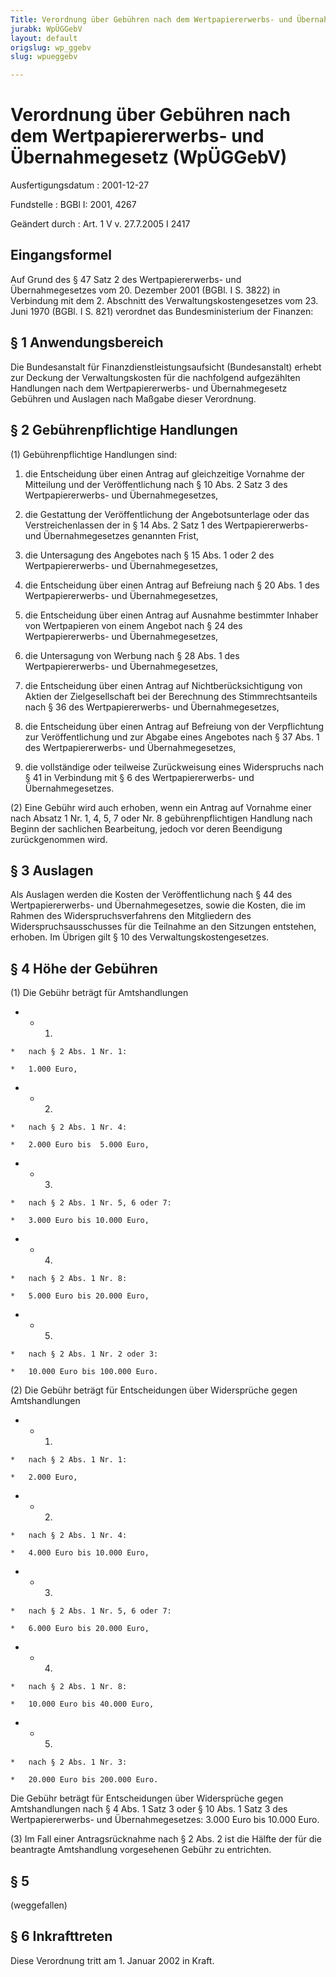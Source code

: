 ```yaml
---
Title: Verordnung über Gebühren nach dem Wertpapiererwerbs- und Übernahmegesetz
jurabk: WpÜGGebV
layout: default
origslug: wp_ggebv
slug: wpueggebv

---
```


# Verordnung über Gebühren nach dem Wertpapiererwerbs- und Übernahmegesetz (WpÜGGebV)

Ausfertigungsdatum
:   2001-12-27

Fundstelle
:   BGBl I: 2001, 4267

Geändert durch
:   Art. 1 V v. 27.7.2005 I 2417

## Eingangsformel

Auf Grund des § 47 Satz 2 des Wertpapiererwerbs- und Übernahmegesetzes
vom 20. Dezember 2001 (BGBl. I S. 3822) in Verbindung mit dem 2.
Abschnitt des Verwaltungskostengesetzes vom 23. Juni 1970 (BGBl. I S.
821) verordnet das Bundesministerium der Finanzen:

## § 1 Anwendungsbereich

Die Bundesanstalt für Finanzdienstleistungsaufsicht (Bundesanstalt)
erhebt zur Deckung der Verwaltungskosten für die nachfolgend
aufgezählten Handlungen nach dem Wertpapiererwerbs- und
Übernahmegesetz Gebühren und Auslagen nach Maßgabe dieser Verordnung.

## § 2 Gebührenpflichtige Handlungen

(1) Gebührenpflichtige Handlungen sind:

1.  die Entscheidung über einen Antrag auf gleichzeitige Vornahme der
    Mitteilung und der Veröffentlichung nach § 10 Abs. 2 Satz 3 des
    Wertpapiererwerbs- und Übernahmegesetzes,


2.  die Gestattung der Veröffentlichung der Angebotsunterlage oder das
    Verstreichenlassen der in § 14 Abs. 2 Satz 1 des Wertpapiererwerbs-
    und Übernahmegesetzes genannten Frist,


3.  die Untersagung des Angebotes nach § 15 Abs. 1 oder 2 des
    Wertpapiererwerbs- und Übernahmegesetzes,


4.  die Entscheidung über einen Antrag auf Befreiung nach § 20 Abs. 1 des
    Wertpapiererwerbs- und Übernahmegesetzes,


5.  die Entscheidung über einen Antrag auf Ausnahme bestimmter Inhaber von
    Wertpapieren von einem Angebot nach § 24 des Wertpapiererwerbs- und
    Übernahmegesetzes,


6.  die Untersagung von Werbung nach § 28 Abs. 1 des Wertpapiererwerbs-
    und Übernahmegesetzes,


7.  die Entscheidung über einen Antrag auf Nichtberücksichtigung von
    Aktien der Zielgesellschaft bei der Berechnung des Stimmrechtsanteils
    nach § 36 des Wertpapiererwerbs- und Übernahmegesetzes,


8.  die Entscheidung über einen Antrag auf Befreiung von der Verpflichtung
    zur Veröffentlichung und zur Abgabe eines Angebotes nach § 37 Abs. 1
    des Wertpapiererwerbs- und Übernahmegesetzes,


9.  die vollständige oder teilweise Zurückweisung eines Widerspruchs nach
    § 41 in Verbindung mit § 6 des Wertpapiererwerbs- und
    Übernahmegesetzes.




(2) Eine Gebühr wird auch erhoben, wenn ein Antrag auf Vornahme einer
nach Absatz 1 Nr. 1, 4, 5, 7 oder Nr. 8 gebührenpflichtigen Handlung
nach Beginn der sachlichen Bearbeitung, jedoch vor deren Beendigung
zurückgenommen wird.

## § 3 Auslagen

Als Auslagen werden die Kosten der Veröffentlichung nach § 44 des
Wertpapiererwerbs- und Übernahmegesetzes, sowie die Kosten, die im
Rahmen des Widerspruchsverfahrens den Mitgliedern des
Widerspruchsausschusses für die Teilnahme an den Sitzungen entstehen,
erhoben. Im Übrigen gilt § 10 des Verwaltungskostengesetzes.

## § 4 Höhe der Gebühren

(1) Die Gebühr beträgt für Amtshandlungen

*    *   1.

    *   nach § 2 Abs. 1 Nr. 1:

    *   1.000 Euro,


*    *   2.

    *   nach § 2 Abs. 1 Nr. 4:

    *   2.000 Euro bis  5.000 Euro,


*    *   3.

    *   nach § 2 Abs. 1 Nr. 5, 6 oder 7:

    *   3.000 Euro bis 10.000 Euro,


*    *   4.

    *   nach § 2 Abs. 1 Nr. 8:

    *   5.000 Euro bis 20.000 Euro,


*    *   5.

    *   nach § 2 Abs. 1 Nr. 2 oder 3:

    *   10.000 Euro bis 100.000 Euro.




(2) Die Gebühr beträgt für Entscheidungen über Widersprüche gegen
Amtshandlungen

*    *   1.

    *   nach § 2 Abs. 1 Nr. 1:

    *   2.000 Euro,


*    *   2.

    *   nach § 2 Abs. 1 Nr. 4:

    *   4.000 Euro bis 10.000 Euro,


*    *   3.

    *   nach § 2 Abs. 1 Nr. 5, 6 oder 7:

    *   6.000 Euro bis 20.000 Euro,


*    *   4.

    *   nach § 2 Abs. 1 Nr. 8:

    *   10.000 Euro bis 40.000 Euro,


*    *   5.

    *   nach § 2 Abs. 1 Nr. 3:

    *   20.000 Euro bis 200.000 Euro.



Die Gebühr beträgt für Entscheidungen über Widersprüche gegen
Amtshandlungen nach § 4 Abs. 1 Satz 3 oder § 10 Abs. 1 Satz 3 des
Wertpapiererwerbs- und Übernahmegesetzes: 3.000 Euro bis 10.000 Euro.

(3) Im Fall einer Antragsrücknahme nach § 2 Abs. 2 ist die Hälfte der
für die beantragte Amtshandlung vorgesehenen Gebühr zu entrichten.

## § 5

(weggefallen)

## § 6 Inkrafttreten

Diese Verordnung tritt am 1. Januar 2002 in Kraft.

